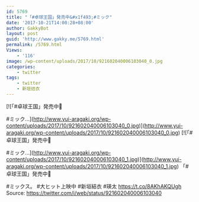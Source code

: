 ```yaml
---
id: 5769
title: "「#卓球王国」発売中&#x1f493;#ミック"
date: '2017-10-21T14:00:28+08:00'
author: GakkyBot
layout: post
guid: 'http://www.gakky.me/5769.html'
permalink: /5769.html
Views:
    - '116'
image: /wp-content/uploads/2017/10/921602040006103040_0.jpg
categories:
    - twitter
tags:
    - twitter
    - 新垣结衣
---
```


[![「#卓球王国」発売中💓

#ミック...](http://www.yui-aragaki.org/wp-content/uploads/2017/10/921602040006103040_0.jpg)](http://www.yui-aragaki.org/wp-content/uploads/2017/10/921602040006103040_0.jpg)
[![「#卓球王国」発売中💓

#ミック...](http://www.yui-aragaki.org/wp-content/uploads/2017/10/921602040006103040_1.jpg)](http://www.yui-aragaki.org/wp-content/uploads/2017/10/921602040006103040_1.jpg)
「#卓球王国」発売中💓

\#ミックス。 #大ヒット上映中
\#新垣結衣 #瑛太 https://t.co/8AKhAKQUgh
Source: <https://twitter.com/i/web/status/921602040006103040>
